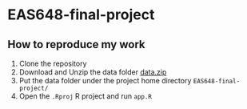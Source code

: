 # EAS648-final-project
## How to reproduce my work
1. Clone the repository
2. Download and Unzip the data folder [data.zip](https://drive.google.com/file/d/1SI2E1l8J4B4idC8InNDFIDHO_gTRCgjG/view?usp=share_link)
3. Put the data folder under the project home directory `EAS648-final-project/`
4. Open the `.Rproj` R project and run `app.R`